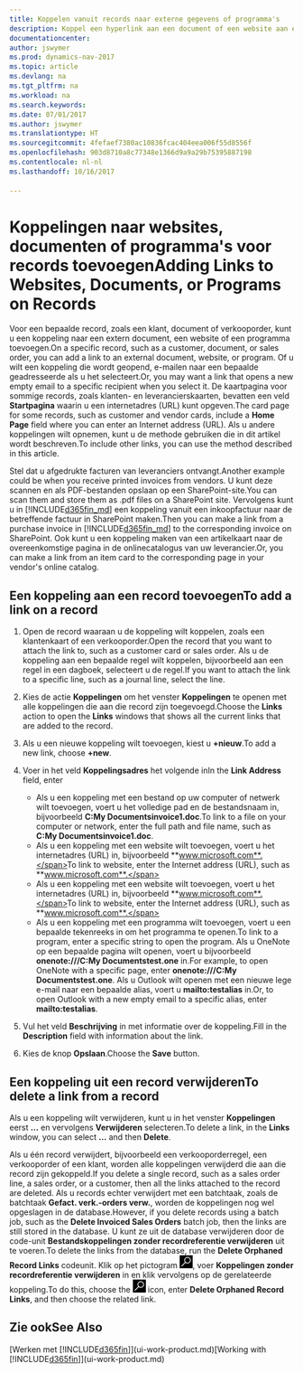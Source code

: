```yaml
---
title: Koppelen vanuit records naar externe gegevens of programma's
description: Koppel een hyperlink aan een document of een website aan een bepaalde record, zoals een klant of document.
documentationcenter: 
author: jswymer
ms.prod: dynamics-nav-2017
ms.topic: article
ms.devlang: na
ms.tgt_pltfrm: na
ms.workload: na
ms.search.keywords: 
ms.date: 07/01/2017
ms.author: jswymer
ms.translationtype: HT
ms.sourcegitcommit: 4fefaef7380ac10836fcac404eea006f55d8556f
ms.openlocfilehash: 903d8710a8c77348e1366d9a9a29b75395887198
ms.contentlocale: nl-nl
ms.lasthandoff: 10/16/2017

---
```

# <a name="adding-links-to-websites-documents-or-programs-on-records"></a><span data-ttu-id="d0a03-103">Koppelingen naar websites, documenten of programma's voor records toevoegen</span><span class="sxs-lookup"><span data-stu-id="d0a03-103">Adding Links to Websites, Documents, or Programs on Records</span></span>
<span data-ttu-id="d0a03-104">Voor een bepaalde record, zoals een klant, document of verkooporder, kunt u een koppeling naar een extern document, een website of een programma toevoegen.</span><span class="sxs-lookup"><span data-stu-id="d0a03-104">On a specific record, such as a customer, document, or sales order, you can add a link to an external document, website, or program.</span></span> <span data-ttu-id="d0a03-105">Of u wilt een koppeling die wordt geopend, e-mailen naar een bepaalde geadresseerde als u het selecteert.</span><span class="sxs-lookup"><span data-stu-id="d0a03-105">Or, you may want a link that opens a new empty email to a specific recipient when you select it.</span></span> <span data-ttu-id="d0a03-106">De kaartpagina voor sommige records, zoals klanten- en leverancierskaarten, bevatten een veld **Startpagina** waarin u een internetadres (URL) kunt opgeven.</span><span class="sxs-lookup"><span data-stu-id="d0a03-106">The card page for some records, such as customer and vendor cards, include a **Home Page** field where you can enter an Internet address (URL).</span></span> <span data-ttu-id="d0a03-107">Als u andere koppelingen wilt opnemen, kunt u de methode gebruiken die in dit artikel wordt beschreven.</span><span class="sxs-lookup"><span data-stu-id="d0a03-107">To include other links, you can use the method described in this article.</span></span>

<span data-ttu-id="d0a03-108">Stel dat u afgedrukte facturen van leveranciers ontvangt.</span><span class="sxs-lookup"><span data-stu-id="d0a03-108">Another example could be when you receive printed invoices from vendors.</span></span> <span data-ttu-id="d0a03-109">U kunt deze scannen en als PDF-bestanden opslaan op een SharePoint-site.</span><span class="sxs-lookup"><span data-stu-id="d0a03-109">You can scan them and store them as .pdf files on a SharePoint site.</span></span> <span data-ttu-id="d0a03-110">Vervolgens kunt u in [!INCLUDE[d365fin_md](includes/d365fin_md.md)] een koppeling vanuit een inkoopfactuur naar de betreffende factuur in SharePoint maken.</span><span class="sxs-lookup"><span data-stu-id="d0a03-110">Then you can make a link from a purchase invoice in [!INCLUDE[d365fin_md](includes/d365fin_md.md)] to the corresponding invoice on  SharePoint.</span></span> <span data-ttu-id="d0a03-111">Ook kunt u een koppeling maken van een artikelkaart naar de overeenkomstige pagina in de onlinecatalogus van uw leverancier.</span><span class="sxs-lookup"><span data-stu-id="d0a03-111">Or, you can make a link from an item card to the corresponding page in your vendor's online catalog.</span></span>
  
## <a name="to-add-a-link-on-a-record"></a><span data-ttu-id="d0a03-112">Een koppeling aan een record toevoegen</span><span class="sxs-lookup"><span data-stu-id="d0a03-112">To add a link on a record</span></span>   
  
1.  <span data-ttu-id="d0a03-113">Open de record waaraan u de koppeling wilt koppelen, zoals een klantenkaart of een verkooporder.</span><span class="sxs-lookup"><span data-stu-id="d0a03-113">Open the record that you want to attach the link to, such as a customer card or sales order.</span></span> <span data-ttu-id="d0a03-114">Als u de koppeling aan een bepaalde regel wilt koppelen, bijvoorbeeld aan een regel in een dagboek, selecteert u de regel.</span><span class="sxs-lookup"><span data-stu-id="d0a03-114">If you want to attach the link to a specific line, such as a journal line, select the line.</span></span>  
  
2.  <span data-ttu-id="d0a03-115">Kies de actie **Koppelingen** om het venster **Koppelingen** te openen met alle koppelingen die aan die record zijn toegevoegd.</span><span class="sxs-lookup"><span data-stu-id="d0a03-115">Choose the **Links** action to open the **Links** windows that shows all the current links that are added to the record.</span></span>

3. <span data-ttu-id="d0a03-116">Als u een nieuwe koppeling wilt toevoegen, kiest u **+nieuw**.</span><span class="sxs-lookup"><span data-stu-id="d0a03-116">To add a new link, choose **+new**.</span></span> 
  
4.  <span data-ttu-id="d0a03-117">Voer in het veld **Koppelingsadres** het volgende in</span><span class="sxs-lookup"><span data-stu-id="d0a03-117">In the **Link Address** field, enter</span></span>

    -   <span data-ttu-id="d0a03-118">Als u een koppeling met een bestand op uw computer of netwerk wilt toevoegen, voert u het volledige pad en de bestandsnaam in, bijvoorbeeld **C:My Documentsinvoice1.doc**.</span><span class="sxs-lookup"><span data-stu-id="d0a03-118">To link to a file on your computer or network, enter the full path and file name, such as  **C:My Documentsinvoice1.doc**.</span></span>
    -   <span data-ttu-id="d0a03-119">Als u een koppeling met een website wilt toevoegen, voert u het internetadres (URL) in, bijvoorbeeld **www.microsoft.com**.</span><span class="sxs-lookup"><span data-stu-id="d0a03-119">To link to website, enter the Internet address (URL), such as **www.microsoft.com**.</span></span> 
    -   <span data-ttu-id="d0a03-120">Als u een koppeling met een website wilt toevoegen, voert u het internetadres (URL) in, bijvoorbeeld **www.microsoft.com**.</span><span class="sxs-lookup"><span data-stu-id="d0a03-120">To link to website, enter the Internet address (URL), such as **www.microsoft.com**.</span></span> 
    -   <span data-ttu-id="d0a03-121">Als u een koppeling met een programma wilt toevoegen, voert u een bepaalde tekenreeks in om het programma te openen.</span><span class="sxs-lookup"><span data-stu-id="d0a03-121">To link to a program, enter a specific string to open the program.</span></span> <span data-ttu-id="d0a03-122">Als u OneNote op een bepaalde pagina wilt openen, voert u bijvoorbeeld **onenote:///C:My Documentstest.one** in.</span><span class="sxs-lookup"><span data-stu-id="d0a03-122">For example, to open OneNote with a specific page, enter **onenote:///C:My Documentstest.one**.</span></span> <span data-ttu-id="d0a03-123">Als u Outlook wilt openen met een nieuwe lege e-mail naar een bepaalde alias, voert u **mailto:testalias** in.</span><span class="sxs-lookup"><span data-stu-id="d0a03-123">Or, to open Outlook with a new empty email to a specific alias, enter **mailto:testalias**.</span></span>  
  
5.  <span data-ttu-id="d0a03-124">Vul het veld **Beschrijving** in met informatie over de koppeling.</span><span class="sxs-lookup"><span data-stu-id="d0a03-124">Fill in the **Description** field with information about the link.</span></span>  
  
6.  <span data-ttu-id="d0a03-125">Kies de knop **Opslaan**.</span><span class="sxs-lookup"><span data-stu-id="d0a03-125">Choose the **Save** button.</span></span>  
  
## <a name="to-delete-a-link-from-a-record"></a><span data-ttu-id="d0a03-126">Een koppeling uit een record verwijderen</span><span class="sxs-lookup"><span data-stu-id="d0a03-126">To delete a link from a record</span></span>  
  
<span data-ttu-id="d0a03-127">Als u een koppeling wilt verwijderen, kunt u in het venster **Koppelingen** eerst **…** en vervolgens **Verwijderen** selecteren.</span><span class="sxs-lookup"><span data-stu-id="d0a03-127">To delete a link, in the **Links** window, you can select **...** and then **Delete**.</span></span>

<span data-ttu-id="d0a03-128">Als u één record verwijdert, bijvoorbeeld een verkooporderregel, een verkooporder of een klant, worden alle koppelingen verwijderd die aan die record zijn gekoppeld.</span><span class="sxs-lookup"><span data-stu-id="d0a03-128">If you delete a single record, such as a sales order line, a sales order, or a customer, then all the links attached to the record are deleted.</span></span> <span data-ttu-id="d0a03-129">Als u records echter verwijdert met een batchtaak, zoals de batchtaak **Gefact. verk.-orders verw.**, worden de koppelingen nog wel opgeslagen in de database.</span><span class="sxs-lookup"><span data-stu-id="d0a03-129">However, if you delete records using a batch job, such as the **Delete Invoiced Sales Orders** batch job, then the links are still stored in the database.</span></span> <span data-ttu-id="d0a03-130">U kunt ze uit de database verwijderen door de code-unit **Bestandskoppelingen zonder recordreferentie verwijderen** uit te voeren.</span><span class="sxs-lookup"><span data-stu-id="d0a03-130">To delete the links from the database, run the **Delete Orphaned Record Links** codeunit.</span></span> <span data-ttu-id="d0a03-131">Klik op het pictogram ![Zoeken naar pagina of rapport](media/ui-search/search_small.png "pictogram Zoeken naar pagina of rapport"), voer **Koppelingen zonder recordreferentie verwijderen** in en klik vervolgens op de gerelateerde koppeling.</span><span class="sxs-lookup"><span data-stu-id="d0a03-131">To do this, choose the ![Search for Page or Report](media/ui-search/search_small.png "Search for Page or Report icon") icon, enter **Delete Orphaned Record Links**, and then choose the related link.</span></span>   
  
<!-- ### To run delete orphaned record links  
  
1.  Choose the ![Search for Page or Report](media/ui-search/search_small.png "Search for Page or Report icon") icon, enter **Data Deletion**, and then choose the related link.  
  
2.  On the **Data Deletion** page, choose **Tasks**, and then choose **Delete Orphaned Record Links**.  -->
  
## <a name="see-also"></a><span data-ttu-id="d0a03-132">Zie ook</span><span class="sxs-lookup"><span data-stu-id="d0a03-132">See Also</span></span>  
<span data-ttu-id="d0a03-133">[Werken met [!INCLUDE[d365fin](includes/d365fin_md.md)]](ui-work-product.md)</span><span class="sxs-lookup"><span data-stu-id="d0a03-133">[Working with [!INCLUDE[d365fin](includes/d365fin_md.md)]](ui-work-product.md)</span></span>  

